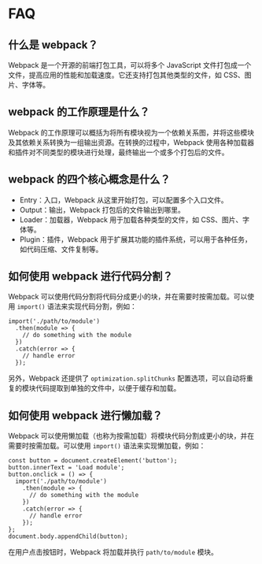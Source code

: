 # FAQ

## 什么是 webpack？

Webpack 是一个开源的前端打包工具，可以将多个 JavaScript 文件打包成一个文件，提高应用的性能和加载速度。它还支持打包其他类型的文件，如 CSS、图片、字体等。

## webpack 的工作原理是什么？

Webpack 的工作原理可以概括为将所有模块视为一个依赖关系图，并将这些模块及其依赖关系转换为一组输出资源。在转换的过程中，Webpack 使用各种加载器和插件对不同类型的模块进行处理，最终输出一个或多个打包后的文件。

## webpack 的四个核心概念是什么？

- Entry：入口，Webpack 从这里开始打包，可以配置多个入口文件。
- Output：输出，Webpack 打包后的文件输出到哪里。
- Loader：加载器，Webpack 用于加载各种类型的文件，如 CSS、图片、字体等。
- Plugin：插件，Webpack 用于扩展其功能的插件系统，可以用于各种任务，如代码压缩、文件复制等。

## 如何使用 webpack 进行代码分割？

Webpack 可以使用代码分割将代码分成更小的块，并在需要时按需加载。可以使用 `import()` 语法来实现代码分割，例如：

```
import('./path/to/module')
  .then(module => {
    // do something with the module
  })
  .catch(error => {
    // handle error
  });
```

另外，Webpack 还提供了 `optimization.splitChunks` 配置选项，可以自动将重复的模块代码提取到单独的文件中，以便于缓存和加载。

## 如何使用 webpack 进行懒加载？

Webpack 可以使用懒加载（也称为按需加载）将模块代码分割成更小的块，并在需要时按需加载。可以使用 `import()` 语法来实现懒加载，例如：

```
const button = document.createElement('button');
button.innerText = 'Load module';
button.onclick = () => {
  import('./path/to/module')
    .then(module => {
      // do something with the module
    })
    .catch(error => {
      // handle error
    });
};
document.body.appendChild(button);
```

在用户点击按钮时，Webpack 将加载并执行 `path/to/module` 模块。

